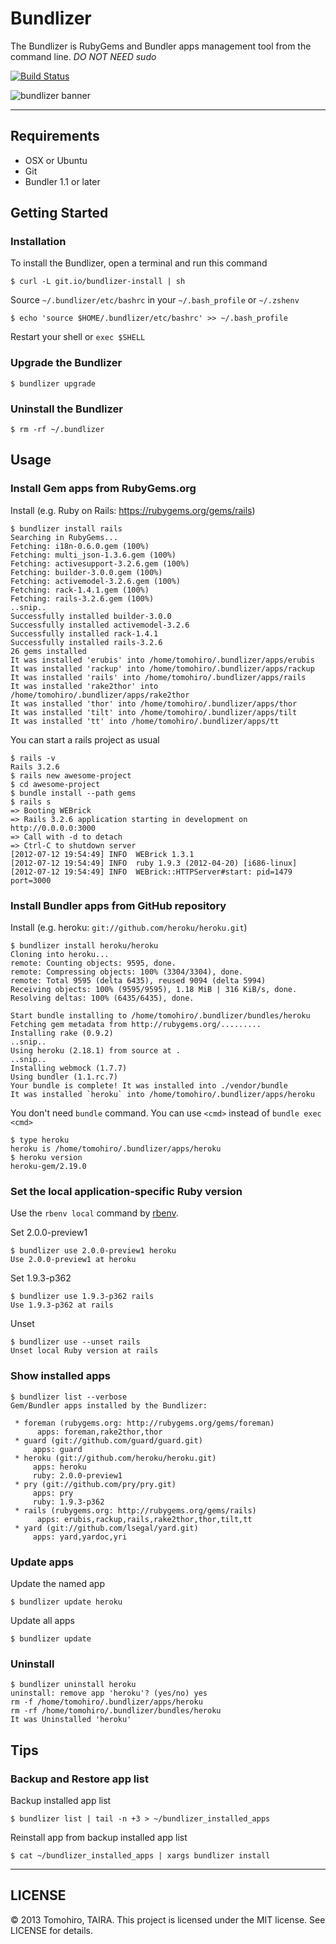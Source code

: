 Bundlizer
================================================================================

The Bundlizer is RubyGems and Bundler apps management tool from the command line. _DO NOT NEED sudo_

[![Build Status](https://secure.travis-ci.org/Tomohiro/bundlizer.png)](https://secure.travis-ci.org/Tomohiro/bundlizer)

![bundlizer banner](http://f.cl.ly/items/281V1j3N221N2B433p2X/bundlizer.png)

---

Requirements
--------------------------------------------------------------------------------

- OSX or Ubuntu
- Git
- Bundler 1.1 or later


Getting Started
--------------------------------------------------------------------------------

### Installation

To install the Bundlizer, open a terminal and run this command

    $ curl -L git.io/bundlizer-install | sh

Source `~/.bundlizer/etc/bashrc` in your `~/.bash_profile` or `~/.zshenv`

    $ echo 'source $HOME/.bundlizer/etc/bashrc' >> ~/.bash_profile

Restart your shell or `exec $SHELL`


### Upgrade the Bundlizer

    $ bundlizer upgrade


### Uninstall the Bundlizer

    $ rm -rf ~/.bundlizer


Usage
--------------------------------------------------------------------------------

### Install Gem apps from RubyGems.org

Install (e.g. Ruby on Rails: https://rubygems.org/gems/rails)

    $ bundlizer install rails
    Searching in RubyGems...
    Fetching: i18n-0.6.0.gem (100%)
    Fetching: multi_json-1.3.6.gem (100%)
    Fetching: activesupport-3.2.6.gem (100%)
    Fetching: builder-3.0.0.gem (100%)
    Fetching: activemodel-3.2.6.gem (100%)
    Fetching: rack-1.4.1.gem (100%)
    Fetching: rails-3.2.6.gem (100%)
    ..snip..
    Successfully installed builder-3.0.0
    Successfully installed activemodel-3.2.6
    Successfully installed rack-1.4.1
    Successfully installed rails-3.2.6
    26 gems installed
    It was installed 'erubis' into /home/tomohiro/.bundlizer/apps/erubis
    It was installed 'rackup' into /home/tomohiro/.bundlizer/apps/rackup
    It was installed 'rails' into /home/tomohiro/.bundlizer/apps/rails
    It was installed 'rake2thor' into /home/tomohiro/.bundlizer/apps/rake2thor
    It was installed 'thor' into /home/tomohiro/.bundlizer/apps/thor
    It was installed 'tilt' into /home/tomohiro/.bundlizer/apps/tilt
    It was installed 'tt' into /home/tomohiro/.bundlizer/apps/tt



You can start a rails project as usual

    $ rails -v
    Rails 3.2.6
    $ rails new awesome-project
    $ cd awesome-project
    $ bundle install --path gems
    $ rails s
    => Booting WEBrick
    => Rails 3.2.6 application starting in development on http://0.0.0.0:3000
    => Call with -d to detach
    => Ctrl-C to shutdown server
    [2012-07-12 19:54:49] INFO  WEBrick 1.3.1
    [2012-07-12 19:54:49] INFO  ruby 1.9.3 (2012-04-20) [i686-linux]
    [2012-07-12 19:54:49] INFO  WEBrick::HTTPServer#start: pid=1479 port=3000


### Install Bundler apps from GitHub repository

Install (e.g. heroku: `git://github.com/heroku/heroku.git`)

    $ bundlizer install heroku/heroku
    Cloning into heroku...
    remote: Counting objects: 9595, done.
    remote: Compressing objects: 100% (3304/3304), done.
    remote: Total 9595 (delta 6435), reused 9094 (delta 5994)
    Receiving objects: 100% (9595/9595), 1.18 MiB | 316 KiB/s, done.
    Resolving deltas: 100% (6435/6435), done.

    Start bundle installing to /home/tomohiro/.bundlizer/bundles/heroku
    Fetching gem metadata from http://rubygems.org/.........
    Installing rake (0.9.2)
    ..snip..
    Using heroku (2.18.1) from source at .
    ..snip..
    Installing webmock (1.7.7)
    Using bundler (1.1.rc.7)
    Your bundle is complete! It was installed into ./vendor/bundle
    It was installed `heroku` into /home/tomohiro/.bundlizer/apps/heroku

You don't need `bundle` command. You can use `<cmd>` instead of `bundle exec <cmd>`

    $ type heroku
    heroku is /home/tomohiro/.bundlizer/apps/heroku
    $ heroku version
    heroku-gem/2.19.0


### Set the local application-specific Ruby version

Use the `rbenv local` command by [rbenv](https://github.com/sstephenson/rbenv).

Set 2.0.0-preview1

    $ bundlizer use 2.0.0-preview1 heroku
    Use 2.0.0-preview1 at heroku


Set 1.9.3-p362

    $ bundlizer use 1.9.3-p362 rails
    Use 1.9.3-p362 at rails


Unset

    $ bundlizer use --unset rails
    Unset local Ruby version at rails


### Show installed apps

    $ bundlizer list --verbose
    Gem/Bundler apps installed by the Bundlizer:

     * foreman (rubygems.org: http://rubygems.org/gems/foreman)
          apps: foreman,rake2thor,thor
     * guard (git://github.com/guard/guard.git)
         apps: guard
     * heroku (git://github.com/heroku/heroku.git)
         apps: heroku
         ruby: 2.0.0-preview1
     * pry (git://github.com/pry/pry.git)
         apps: pry
         ruby: 1.9.3-p362
     * rails (rubygems.org: http://rubygems.org/gems/rails)
          apps: erubis,rackup,rails,rake2thor,thor,tilt,tt
     * yard (git://github.com/lsegal/yard.git)
         apps: yard,yardoc,yri


### Update apps

Update the named app

    $ bundlizer update heroku

Update all apps

    $ bundlizer update


### Uninstall

    $ bundlizer uninstall heroku
    uninstall: remove app 'heroku'? (yes/no) yes
    rm -f /home/tomohiro/.bundlizer/apps/heroku
    rm -rf /home/tomohiro/.bundlizer/bundles/heroku
    It was Uninstalled 'heroku'



Tips
--------------------------------------------------------------------------------

### Backup and Restore app list

Backup installed app list

    $ bundlizer list | tail -n +3 > ~/bundlizer_installed_apps

Reinstall app from backup installed app list

    $ cat ~/bundlizer_installed_apps | xargs bundlizer install


---

LICENSE
--------------------------------------------------------------------------------

&copy; 2013 Tomohiro, TAIRA.
This project is licensed under the MIT license.
See LICENSE for details.
